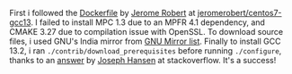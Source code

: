 First i followed the [Dockerfile](https://github.com/jeromerobert/centos7-gcc13/blob/main/Dockerfile) by [Jerome Robert](https://github.com/jeromerobert) at [jeromerobert/centos7-gcc13](https://github.com/jeromerobert/centos7-gcc13). I failed to install MPC 1.3 due to an MPFR 4.1 dependency, and CMAKE 3.27 due to compilation issue with OpenSSL. To download source files, i used GNU's India mirror from [GNU Mirror list](https://www.gnu.org/prep/ftp.en.html). Finally to install GCC 13.2, i ran `./contrib/download_prerequisites` before running `./configure`, thanks to an [answer](https://stackoverflow.com/a/38460654/1413259) by [Joseph Hansen](https://stackoverflow.com/users/756329/joseph-hansen) at stackoverflow. It's a success!
